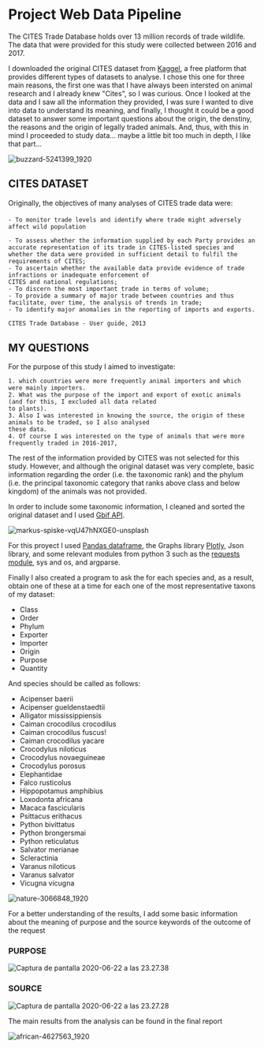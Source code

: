 # Project Web Data Pipeline


The CITES Trade Database holds over 13 million records of trade wildlife. The data that were provided for this study were collected between 2016 and 2017. 

I downloaded the original CITES dataset from [Kaggel](https://www.kaggle.com/), a free platform that provides different types of datasets to analyse.
I chose this one for three main reasons, the first one was that I have always been intersted on animal research and I already knew "Cites", so I was curious. 
Once I looked at the data and I saw all the information they provided, I was sure I wanted to dive into data to understand its meaning, and finally, I thought it could be a good dataset to answer some important questions about the origin, the denstiny, the reasons and the origin of legally traded animals. 
And, thus, with this in mind I proceeded to study data... maybe a little bit too much in depth, I like that part...

![buzzard-5241399_1920](/assets/buzzard-5241399_1920.jpg)

## CITES DATASET

Originally, the objectives of many analyses of CITES trade data were:
####
    - To monitor trade levels and identify where trade might adversely affect wild population

    - To assess whether the information supplied by each Party provides an accurate representation of its trade in CITES-listed species and whether the data were provided in sufficient detail to fulfil the requirements of CITES;
    - To ascertain whether the available data provide evidence of trade infractions or inadequate enforcement of 
    CITES and national regulations; 
    - To discern the most important trade in terms of volume;
    - To provide a summary of major trade between countries and thus facilitate, over time, the analysis of trends in trade; 
    - To identify major anomalies in the reporting of imports and exports.
                                                                            CITES Trade Database - User guide, 2013

## MY QUESTIONS

For the purpose of this study I aimed to investigate:
       
    1. which countries were more frequently animal importers and which were mainly importers.
    2. What was the purpose of the import and export of exotic animals (and for this, I excluded all data related 
    to plants).
    3. Also I was interested in knowing the source, the origin of these animals to be traded, so I also analysed 
    these data.
    4. Of course I was interested on the type of animals that were more frequently traded in 2016-2017,


The rest of the information provided by CITES was not selected for this study. However, and although the original dataset was very complete, basic information regarding the order (i.e. the taxonomic rank) and the phylum (i.e. the principal taxonomic category that ranks above class and below kingdom) of the animals was not provided. 

In order to include some taxonomic information, I cleaned and sorted the original dataset and I used [Gbif API](https://www.gbif.org/es/developer/summary). 

![markus-spiske-vqU47hNXGE0-unsplash](/assets/markus-spiske-vqU47hNXGE0-unsplash.jpg)

For this proyect I used [Pandas dataframe](https://pandas.pydata.org/pandas-docs/stable/reference/api/pandas.DatetimeIndex.dayofweek.html), the Graphs library [Plotly](https://plotly.com/), Json library, and some relevant modules from python 3 such as the [requests module](https://pypi.org/project/requests/), sys and os, and argparse.

Finally I also created a program to ask the for each species and, as a result, obtain one of these at a time for each one of the most representative taxons of my dataset:
- Class
- Order
- Phylum	
- Exporter	
- Importer	
- Origin	
- Purpose
- Quantity

And species should be called as follows:

- Acipenser baerii
- Acipenser gueldenstaedtii
- Alligator mississippiensis
- Caiman crocodilus crocodilus
- Caiman crocodilus fuscus!
- Caiman crocodilus yacare
- Crocodylus niloticus
- Crocodylus novaeguineae
- Crocodylus porosus
- Elephantidae
- Falco rusticolus
- Hippopotamus amphibius
- Loxodonta africana
- Macaca fascicularis
- Psittacus erithacus
- Python bivittatus
- Python brongersmai
- Python reticulatus
- Salvator merianae
- Scleractinia
- Varanus niloticus
- Varanus salvator
- Vicugna vicugna

![nature-3066848_1920](/assets/nature-3066848_1920.jpg)

For a better understanding of the results, I add some basic information about the meaning of purpose and the source keywords of the outcome of the request

### PURPOSE
![Captura de pantalla 2020-06-22 a las 23.27.38](/assets/Captura%20de%20pantalla%202020-06-22%20a%20las%2023.27.38.png)
### SOURCE


![Captura de pantalla 2020-06-22 a las 23.27.28](/assets/Captura%20de%20pantalla%202020-06-22%20a%20las%2023.27.28.png)

The main results from the analysis can be found in the final report

![african-4627563_1920](/assets/african-4627563_1920.jpg)